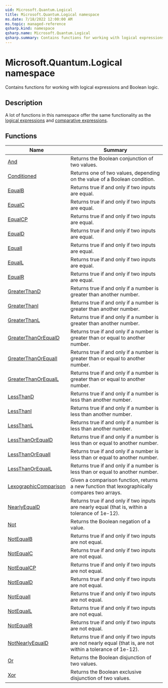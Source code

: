 ```yaml
---
uid: Microsoft.Quantum.Logical
title: Microsoft.Quantum.Logical namespace
ms.date: 7/18/2022 12:00:00 AM
ms.topic: managed-reference
qsharp.kind: namespace
qsharp.name: Microsoft.Quantum.Logical
qsharp.summary: Contains functions for working with logical expressions and Boolean logic.
---
```


# Microsoft.Quantum.Logical namespace

Contains functions for working with logical expressions and Boolean logic.



## Description

A lot of functions in this namespace offer the same functionality as the
[logical expressions](xref:microsoft.quantum.qsharp.logicalexpressions) and
[comparative expressions](xref:microsoft.quantum.qsharp.comparativeexpressions).
<!-- summaries -->


## Functions

| Name | Summary |
|------|---------|
|[And](xref:Microsoft.Quantum.Logical.And) |Returns the Boolean conjunction of two values. |
|[Conditioned](xref:Microsoft.Quantum.Logical.Conditioned) |Returns one of two values, depending on the value of a Boolean condition. |
|[EqualB](xref:Microsoft.Quantum.Logical.EqualB) |Returns true if and only if two inputs are equal. |
|[EqualC](xref:Microsoft.Quantum.Logical.EqualC) |Returns true if and only if two inputs are equal. |
|[EqualCP](xref:Microsoft.Quantum.Logical.EqualCP) |Returns true if and only if two inputs are equal. |
|[EqualD](xref:Microsoft.Quantum.Logical.EqualD) |Returns true if and only if two inputs are equal. |
|[EqualI](xref:Microsoft.Quantum.Logical.EqualI) |Returns true if and only if two inputs are equal. |
|[EqualL](xref:Microsoft.Quantum.Logical.EqualL) |Returns true if and only if two inputs are equal. |
|[EqualR](xref:Microsoft.Quantum.Logical.EqualR) |Returns true if and only if two inputs are equal. |
|[GreaterThanD](xref:Microsoft.Quantum.Logical.GreaterThanD) |Returns true if and only if a number is greater than another number. |
|[GreaterThanI](xref:Microsoft.Quantum.Logical.GreaterThanI) |Returns true if and only if a number is greater than another number. |
|[GreaterThanL](xref:Microsoft.Quantum.Logical.GreaterThanL) |Returns true if and only if a number is greater than another number. |
|[GreaterThanOrEqualD](xref:Microsoft.Quantum.Logical.GreaterThanOrEqualD) |Returns true if and only if a number is greater than or equal to another number. |
|[GreaterThanOrEqualI](xref:Microsoft.Quantum.Logical.GreaterThanOrEqualI) |Returns true if and only if a number is greater than or equal to another number. |
|[GreaterThanOrEqualL](xref:Microsoft.Quantum.Logical.GreaterThanOrEqualL) |Returns true if and only if a number is greater than or equal to another number. |
|[LessThanD](xref:Microsoft.Quantum.Logical.LessThanD) |Returns true if and only if a number is less than another number. |
|[LessThanI](xref:Microsoft.Quantum.Logical.LessThanI) |Returns true if and only if a number is less than another number. |
|[LessThanL](xref:Microsoft.Quantum.Logical.LessThanL) |Returns true if and only if a number is less than another number. |
|[LessThanOrEqualD](xref:Microsoft.Quantum.Logical.LessThanOrEqualD) |Returns true if and only if a number is less than or equal to another number. |
|[LessThanOrEqualI](xref:Microsoft.Quantum.Logical.LessThanOrEqualI) |Returns true if and only if a number is less than or equal to another number. |
|[LessThanOrEqualL](xref:Microsoft.Quantum.Logical.LessThanOrEqualL) |Returns true if and only if a number is less than or equal to another number. |
|[LexographicComparison](xref:Microsoft.Quantum.Logical.LexographicComparison) |Given a comparison function, returns a new function that lexographically compares two arrays. |
|[NearlyEqualD](xref:Microsoft.Quantum.Logical.NearlyEqualD) |Returns true if and only if two inputs are nearly equal (that is, within a tolerance of 1e-12). |
|[Not](xref:Microsoft.Quantum.Logical.Not) |Returns the Boolean negation of a value. |
|[NotEqualB](xref:Microsoft.Quantum.Logical.NotEqualB) |Returns true if and only if two inputs are not equal. |
|[NotEqualC](xref:Microsoft.Quantum.Logical.NotEqualC) |Returns true if and only if two inputs are not equal. |
|[NotEqualCP](xref:Microsoft.Quantum.Logical.NotEqualCP) |Returns true if and only if two inputs are not equal. |
|[NotEqualD](xref:Microsoft.Quantum.Logical.NotEqualD) |Returns true if and only if two inputs are not equal. |
|[NotEqualI](xref:Microsoft.Quantum.Logical.NotEqualI) |Returns true if and only if two inputs are not equal. |
|[NotEqualL](xref:Microsoft.Quantum.Logical.NotEqualL) |Returns true if and only if two inputs are not equal. |
|[NotEqualR](xref:Microsoft.Quantum.Logical.NotEqualR) |Returns true if and only if two inputs are not equal. |
|[NotNearlyEqualD](xref:Microsoft.Quantum.Logical.NotNearlyEqualD) |Returns true if and only if two inputs are not nearly equal (that is, are not within a tolerance of 1e-12). |
|[Or](xref:Microsoft.Quantum.Logical.Or) |Returns the Boolean disjunction of two values. |
|[Xor](xref:Microsoft.Quantum.Logical.Xor) |Returns the Boolean exclusive disjunction of two values. |

<!-- /summaries -->
